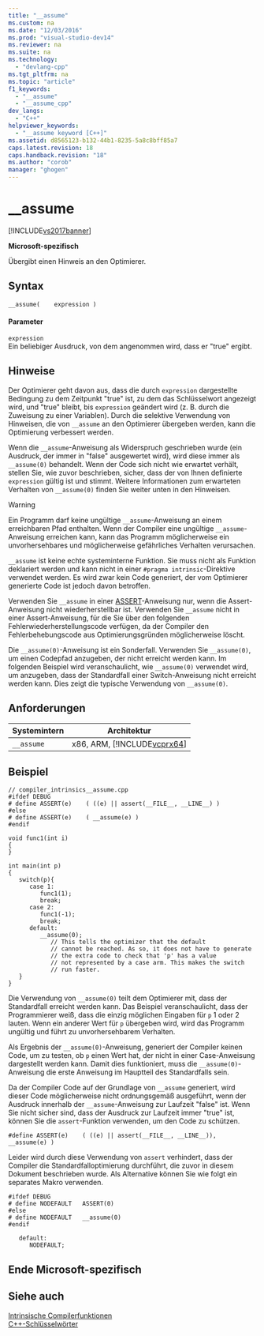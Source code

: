 ```yaml
---
title: "__assume"
ms.custom: na
ms.date: "12/03/2016"
ms.prod: "visual-studio-dev14"
ms.reviewer: na
ms.suite: na
ms.technology: 
  - "devlang-cpp"
ms.tgt_pltfrm: na
ms.topic: "article"
f1_keywords: 
  - "__assume"
  - "__assume_cpp"
dev_langs: 
  - "C++"
helpviewer_keywords: 
  - "__assume keyword [C++]"
ms.assetid: d8565123-b132-44b1-8235-5a8c8bff85a7
caps.latest.revision: 18
caps.handback.revision: "18"
ms.author: "corob"
manager: "ghogen"
---
```

# __assume
[!INCLUDE[vs2017banner](../assembler/inline/includes/vs2017banner.md)]

**Microsoft\-spezifisch**  
  
 Übergibt einen Hinweis an den Optimierer.  
  
## Syntax  
  
```  
__assume(    expression )  
```  
  
#### Parameter  
 `expression`  
 Ein beliebiger Ausdruck, von dem angenommen wird, dass er "true" ergibt.  
  
## Hinweise  
 Der Optimierer geht davon aus, dass die durch `expression` dargestellte Bedingung zu dem Zeitpunkt "true" ist, zu dem das Schlüsselwort angezeigt wird, und "true" bleibt, bis `expression` geändert wird \(z. B. durch die Zuweisung zu einer Variablen\).  Durch die selektive Verwendung von Hinweisen, die von `__assume` an den Optimierer übergeben werden, kann die Optimierung verbessert werden.  
  
 Wenn die `__assume`\-Anweisung als Widerspruch geschrieben wurde \(ein Ausdruck, der immer in "false" ausgewertet wird\), wird diese immer als `__assume(0)` behandelt.  Wenn der Code sich nicht wie erwartet verhält, stellen Sie, wie zuvor beschrieben, sicher, dass der von Ihnen definierte `expression` gültig ist und stimmt.  Weitere Informationen zum erwarteten Verhalten von `__assume(0)` finden Sie weiter unten in den Hinweisen.  
  
> [!WARNING]
>  Ein Programm darf keine ungültige `__assume`\-Anweisung an einem erreichbaren Pfad enthalten.  Wenn der Compiler eine ungültige `__assume`\-Anweisung erreichen kann, kann das Programm möglicherweise ein unvorhersehbares und möglicherweise gefährliches Verhalten verursachen.  
  
 `__assume` ist keine echte systeminterne Funktion.  Sie muss nicht als Funktion deklariert werden und kann nicht in einer `#pragma intrinsic`\-Direktive verwendet werden.  Es wird zwar kein Code generiert, der vom Optimierer generierte Code ist jedoch davon betroffen.  
  
 Verwenden Sie `__assume` in einer [ASSERT](../c-runtime-library/reference/assert-asserte-assert-expr-macros.md)\-Anweisung nur, wenn die Assert\-Anweisung nicht wiederherstellbar ist.  Verwenden Sie `__assume` nicht in einer Assert\-Anweisung, für die Sie über den folgenden Fehlerwiederherstellungscode verfügen, da der Compiler den Fehlerbehebungscode aus Optimierungsgründen möglicherweise löscht.  
  
 Die `__assume(0)`\-Anweisung ist ein Sonderfall.  Verwenden Sie `__assume(0)`, um einen Codepfad anzugeben, der nicht erreicht werden kann.  Im folgenden Beispiel wird veranschaulicht, wie `__assume(0)` verwendet wird, um anzugeben, dass der Standardfall einer Switch\-Anweisung nicht erreicht werden kann.  Dies zeigt die typische Verwendung von `__assume(0)`.  
  
## Anforderungen  
  
|Systemintern|Architektur|  
|------------------|-----------------|  
|`__assume`|x86, ARM, [!INCLUDE[vcprx64](../assembler/inline/includes/vcprx64_md.md)]|  
  
## Beispiel  
  
```  
// compiler_intrinsics__assume.cpp  
#ifdef DEBUG  
# define ASSERT(e)    ( ((e) || assert(__FILE__, __LINE__) )  
#else  
# define ASSERT(e)    ( __assume(e) )  
#endif  
  
void func1(int i)  
{  
}  
  
int main(int p)  
{  
   switch(p){  
      case 1:  
         func1(1);  
         break;  
      case 2:  
         func1(-1);  
         break;  
      default:  
         __assume(0);  
            // This tells the optimizer that the default  
            // cannot be reached. As so, it does not have to generate  
            // the extra code to check that 'p' has a value   
            // not represented by a case arm. This makes the switch   
            // run faster.  
   }  
}  
```  
  
 Die Verwendung von `__assume(0)` teilt dem Optimierer mit, dass der Standardfall erreicht werden kann.  Das Beispiel veranschaulicht, dass der Programmierer weiß, dass die einzig möglichen Eingaben für `p` 1 oder 2 lauten.  Wenn ein anderer Wert für `p` übergeben wird, wird das Programm ungültig und führt zu unvorhersehbarem Verhalten.  
  
 Als Ergebnis der `__assume(0)`\-Anweisung, generiert der Compiler keinen Code, um zu testen, ob `p` einen Wert hat, der nicht in einer Case\-Anweisung dargestellt werden kann.  Damit dies funktioniert, muss die `__assume(0)`\-Anweisung die erste Anweisung im Hauptteil des Standardfalls sein.  
  
 Da der Compiler Code auf der Grundlage von `__assume` generiert, wird dieser Code möglicherweise nicht ordnungsgemäß ausgeführt, wenn der Ausdruck innerhalb der `__assume`\-Anweisung zur Laufzeit "false" ist.  Wenn Sie nicht sicher sind, dass der Ausdruck zur Laufzeit immer "true" ist, können Sie die `assert`\-Funktion verwenden, um den Code zu schützen.  
  
```  
#define ASSERT(e)    ( ((e) || assert(__FILE__, __LINE__)), __assume(e) )  
```  
  
 Leider wird durch diese Verwendung von `assert` verhindert, dass der Compiler die Standardfalloptimierung durchführt, die zuvor in diesem Dokument beschrieben wurde.  Als Alternative können Sie wie folgt ein separates Makro verwenden.  
  
```  
#ifdef DEBUG  
# define NODEFAULT   ASSERT(0)  
#else  
# define NODEFAULT   __assume(0)  
#endif  
  
   default:  
      NODEFAULT;  
```  
  
## Ende Microsoft\-spezifisch  
  
## Siehe auch  
 [Intrinsische Compilerfunktionen](../intrinsics/compiler-intrinsics.md)   
 [C\+\+\-Schlüsselwörter](../cpp/keywords-cpp.md)